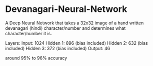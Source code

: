 # Devanagari-Neural-Network

A Deep Neural Network that takes a 32x32 image of a hand written devanagari (hindi) character/number and determines what character/number it is.

Layers:
Input: 1024
Hidden 1: 896 (bias included)
Hidden 2: 632 (bias included)
Hidden 3: 372 (bias included)
Output: 46


around 95% to 96% accuracy
